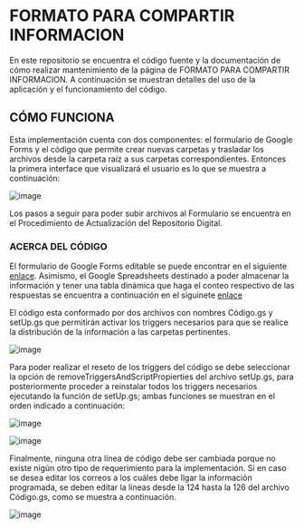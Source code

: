 # FORMATO PARA COMPARTIR INFORMACION

En este repositorio se encuentra el código fuente y la documentación de cómo realizar mantenimiento de la página de FORMATO PARA COMPARTIR INFORMACION. A continuación se muestran detalles del uso de la aplicación y el funcionamiento del código.

## CÓMO FUNCIONA

Esta implementación cuenta con dos componentes: el formulario de Google Forms y el código que permite crear nuevas carpetas y trasladar los archivos desde la carpeta raíz a sus carpetas correspondientes. Entonces la primera interface que visualizará el usuario es lo que se muestra a continuación:

![image](https://github.com/DISENOINSTRUCCIONALFSAA/FORMATO_PARA_COMPARTIR_INFORMACION/assets/144281326/d1eb0fd6-19a9-4619-9b64-c15776222de6)

Los pasos a seguir para poder subir archivos al Formulario se encuentra en el Procedimiento de Actualización del Repositorio Digital. 

### ACERCA DEL CÓDIGO

El formulario de Google Forms editable se puede encontrar en el siguiente [enlace](https://docs.google.com/forms/d/1RgMrx9P20KgGOHmxFv8k0MsSmWqaW5gZ4gN9EtTZ2wM/edit). Asimismo, el Google Spreadsheets destinado a poder almacenar la información y tener una tabla dinámica que haga el conteo respectivo de las respuestas se encuentra a continuación en el siguinete [enlace](https://docs.google.com/spreadsheets/d/1xSJu6RQFFaEmpC8VZmyTTtBJsXpxL_WKtK2Ueu4DjY4/edit#gid=1070187183)

El código esta conformado por dos archivos con nombres Código.gs y setUp.gs que permitirán activar los triggers necesarios para que se realice la distribución de la información a las carpetas pertinentes. 

![image](https://github.com/DISENOINSTRUCCIONALFSAA/FORMATO_PARA_COMPARTIR_INFORMACION/assets/144281326/20c11df5-ec22-4251-9ef4-a3f4c1773c73)

Para poder realizar el reseto de los triggers del código se debe seleccionar la opción de removeTriggersAndScriptPropierties del archivo setUp.gs, para posteriormente proceder a reinstalar todos los triggers necesarios ejecutando la función de setUp.gs; ambas funciones se muestran en el orden indicado a continuación:

![image](https://github.com/DISENOINSTRUCCIONALFSAA/FORMATO_PARA_COMPARTIR_INFORMACION/assets/144281326/817e6ad3-c1ef-4d42-9305-6839d4913982)

![image](https://github.com/DISENOINSTRUCCIONALFSAA/FORMATO_PARA_COMPARTIR_INFORMACION/assets/144281326/1cea339f-a685-42f2-b823-942afc15d451)

Finalmente, ninguna otra línea de código debe ser cambiada porque no existe nigún otro tipo de requerimiento para la implementación. Si en caso se desea editar los correos a los cuáles debe llgar la información programada, se deben editar la líneas desde la 124 hasta la 126 del archivo Código.gs, como se muestra a continuación.

![image](https://github.com/DISENOINSTRUCCIONALFSAA/FORMATO_PARA_COMPARTIR_INFORMACION/assets/144281326/0f32a87a-8113-4db1-95cc-7ab3e9515125)



